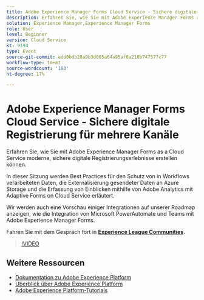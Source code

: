 ```yaml
---
title: Adobe Experience Manager Forms Cloud Service - Sichere digitale Registrierung für mehrere Kanäle
description: Erfahren Sie, wie Sie mit Adobe Experience Manager Forms as a Cloud Service moderne, sichere digitale Registrierungserlebnisse erstellen können. In dieser Sitzung werden Best Practices für den Schutz von in Workflows verarbeiteten Daten, die Externalisierung gesendeter Daten an Azure Storage und die Erfassung von Einblicken mithilfe von Adobe Analytics mit Adaptive Forms on Cloud Service erläutert.
solution: Experience Manager,Experience Manager Forms
role: User
level: Beginner
version: Cloud Service
kt: 9194
type: Event
source-git-commit: edd0bdb28a9b3d065a64a95af6a216b747577c77
workflow-type: tm+mt
source-wordcount: '183'
ht-degree: 17%

---
```


# Adobe Experience Manager Forms Cloud Service - Sichere digitale Registrierung für mehrere Kanäle

Erfahren Sie, wie Sie mit Adobe Experience Manager Forms as a Cloud Service moderne, sichere digitale Registrierungserlebnisse erstellen können.

In dieser Sitzung werden Best Practices für den Schutz von in Workflows verarbeiteten Daten, die Externalisierung gesendeter Daten an Azure Storage und die Erfassung von Einblicken mithilfe von Adobe Analytics mit Adaptive Forms on Cloud Service erläutert.

Wir werden auch eine Vorschau einiger Integrationen auf unserer Roadmap anzeigen, wie die Integration von Microsoft PowerAutomate und Teams mit Adobe Experience Manager Forms.

Fahren Sie mit dem Gespräch fort in **[Experience League Communities](https://adobe.ly/3CQjKgg)**.

>[!VIDEO](https://video.tv.adobe.com/v/337887/?quality=12&learn=on&hidetitle=true)

## Weitere Ressourcen

- [Dokumentation zu Adobe Experience Platform](https://experienceleague.adobe.com/docs/experience-platform.html?lang=de)
- [Überblick über Adobe Experience Platform](https://experienceleague.adobe.com/docs/experience-platform/landing/home.html?lang=de)
- [Adobe Experience Platform-Tutorials](https://experienceleague.adobe.com/docs/platform-learn/tutorials/overview.html?lang=de)
